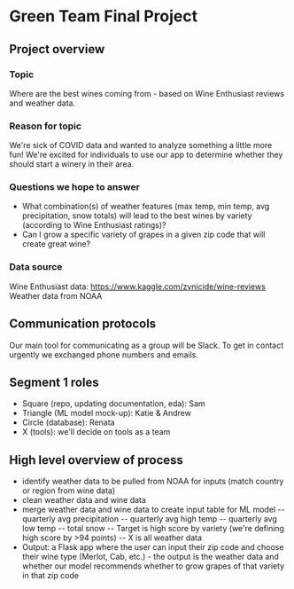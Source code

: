 # Green Team Final Project

## Project overview

### Topic
Where are the best wines coming from - based on Wine Enthusiast reviews and weather data. 

### Reason for topic
We're sick of COVID data and wanted to analyze something a little more fun! We're excited for individuals to use our app to determine whether they should start a winery in their area.

### Questions we hope to answer
- What combination(s) of weather features (max temp, min temp, avg precipitation, snow totals) will lead to the best wines by variety (according to Wine Enthusiast ratings)?
- Can I grow a specific variety of grapes in a given zip code that will create great wine?

### Data source
Wine Enthusiast data: https://www.kaggle.com/zynicide/wine-reviews
Weather data from NOAA

## Communication protocols
Our main tool for communicating as a group will be Slack. To get in contact urgently we exchanged phone numbers and emails.

## Segment 1 roles
- Square (repo, updating documentation, eda): Sam
- Triangle (ML model mock-up): Katie & Andrew
- Circle (database): Renata
- X (tools): we'll decide on tools as a team

## High level overview of process
- identify weather data to be pulled from NOAA for inputs (match country or region from wine data)
- clean weather data and wine data 
- merge weather data and wine data to create input table for ML model
-- quarterly avg precipitation 
-- quarterly avg high temp
-- quarterly avg low temp
-- total snow
-- Target is high score by variety (we're defining high score by >94 points)
-- X is all weather data
- Output: a Flask app where the user can input their zip code and choose their wine type (Merlot, Cab, etc.) - the output is the weather data and whether our model recommends whether to grow grapes of that variety in that zip code

